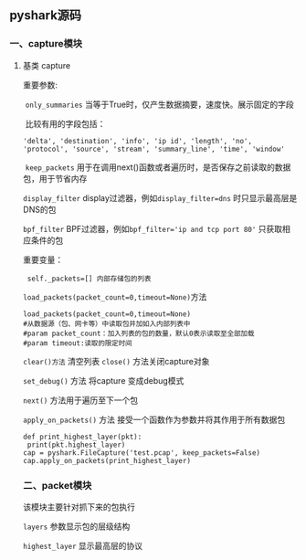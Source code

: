 ## pyshark源码

###  一、capture模块

1. 基类 capture

   重要参数:

   ​	 `only_summaries` 当等于True时，仅产生数据摘要，速度快。展示固定的字段

   ​		比较有用的字段包括：

   ```
   'delta', 'destination', 'info', 'ip id', 'length', 'no', 'protocol', 'source', 'stream', 'summary_line', 'time', 'window'
   ```

   ​	`keep_packets` 用于在调用next()函数或者遍历时，是否保存之前读取的数据包，用于节省内存 

   `display_filter` display过滤器，例如`display_filter=dns` 时只显示最高层是DNS的包 

   `bpf_filter` BPF过滤器，例如`bpf_filter='ip and tcp port 80'` 只获取相应条件的包

   重要变量： 

    	self._packets=[] 内部存储包的列表

   `load_packets(packet_count=0,timeout=None)`方法

   ```
   load_packets(packet_count=0,timeout=None)
   #从数据源（包、网卡等）中读取包并加如入内部列表中
   #param packet_count：加入列表的包的数量，默认0表示读取至全部加载
   #param timeout:读取的限定时间
   ```

   `clear()方法` 清空列表 `close()` 方法关闭capture对象

   `set_debug()` 方法 将capture 变成debug模式

   `next()` 方法用于遍历至下一个包

   `apply_on_packets()` 方法 接受一个函数作为参数并将其作用于所有数据包

   ```
   def print_highest_layer(pkt):
   	print(pkt.highest_layer)
   cap = pyshark.FileCapture('test.pcap', keep_packets=False)
   cap.apply_on_packets(print_highest_layer)
   ```

   ### 二、packet模块

   该模块主要针对抓下来的包执行

   `layers` 参数显示包的层级结构

   `highest_layer` 显示最高层的协议

   

